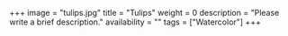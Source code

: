 +++
image = "tulips.jpg"
title = "Tulips"
weight = 0
description = "Please write a brief description."
availability = ""
tags = ["Watercolor"]
+++
